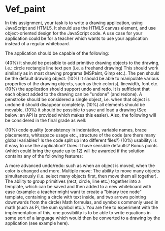 # Vef_paint

In this assignment, your task is to write a drawing application, using JavaScript and HTML5. It should use the HTML5 canvas element, and use object-oriented design for the JavaScript code. A use case for your application could be for a teacher which wants to use your application instead of a regular whiteboard.

The application should be capable of the following:

(40%) it should be possible to add primitive drawing objects to the drawing, i.e.:
circle
rectangle
line
text
pen (i.e. a freehand drawing)
This should work similarly as in most drawing programs (MSPaint, Gimp etc.). The pen should be the default drawing object.
(10%) It should be able to manipulate various properties of the drawing objects, such as their color(s), linewidth, font etc.
(10%) the application should support undo and redo. It is sufficient that each object added to the drawing can be "undone" (and redone). A penstroke should be considered a single object, i.e. when that object is undone it should disappear completely.
(10%) all elements should be movable.
(10%) it should be possible to save and load a drawing (See below: an API is provided which makes this easier).
Also, the following will be considered in the final grade as well:

(10%) code quality (consistency in indentation, variable names, brace placements, whitespace usage etc., structure of the code (are there many global variables? Is the code split up into different files?)
(10%) usability: is it easy to use the application? Does it have sensible defaults? 
Bonus points (which could bring the grade up to 12) will be awarded if the solution contains any of the following features:

A more advanced undo/redo: such as when an object is moved, when the color is changed and more.
Multiple move: The ability to move many objects simultaneously (i.e. select many objects first, then move them all together).
The ability to group primitives (rect, circle, line etc.) together into a template, which can be saved and then added to a new whiteboard with ease (example: a teacher might want to create a "binary tree node" template, containing a circle with text inside, and two arrows pointing downwards from the circle)
Math formulas, and symbols commonly used in math (such as Pi, the sum symbol etc.). You are free to experiment with the implementation of this, one possibility is to be able to write equations in some sort of a language which would then be converted to a drawing by the application (see example here).
